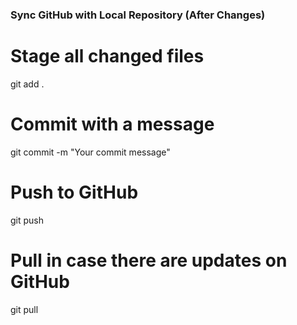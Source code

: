 ### Sync GitHub with Local Repository (After Changes)

# Stage all changed files
git add .

# Commit with a message
git commit -m "Your commit message"

# Push to GitHub
git push

# Pull in case there are updates on GitHub
git pull
